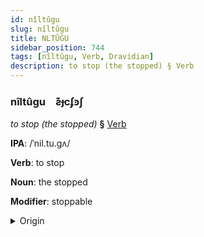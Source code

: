 ```yaml
---
id: nîltûgu
slug: nîltûgu
title: NLTÛGU
sidebar_position: 744
tags: [nîltûgu, Verb, Dravidian]
description: to stop (the stopped) § Verb
---
```


### nîltûgu&emsp;<span kind="abugida">ƨ͊ɟcʄꜿʃ</span>

*to stop (the stopped)* **§** [Verb](../../tags/Verb)

**IPA**: /ˈnil.tu.gʌ/

**Verb**: to stop

**Noun**: the stopped

**Modifier**: stoppable

<details>
    <summary>Origin</summary>
    Malayalam നിർത്തുക niṟttuka /n̪irt̪t̪uɡɐ/<br/>
    <em>Dravidian Language Family</em>
</details>